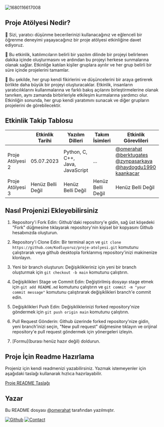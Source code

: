 ![1680116617008](https://github.com/Kodluyoruz/proje-atolyesi/assets/52050768/cc4e5ff9-9b37-4837-ae28-c34904f08b06)


## Proje Atölyesi Nedir?
🚀 Sizi, yaratıcı düşünme becerilerinizi kullanacağınız ve eğlenceli bir öğrenme deneyimi yaşayacağınız bir proje atölyesi etkinliğine davet ediyoruz.

📇 Bu etkinlik, katılımcıların belirli bir yazılım dilinde bir projeyi belirlenen dakika içinde oluşturmasını ve ardından bu projeyi herkese sunmalarına olanak sağlar. Etkinliğe katılan kişiler gruplara ayrılır ve her grup belirli bir süre içinde projelerini tamamlar.

💌 Bu şekilde, her grup kendi fikirlerini ve düşüncelerini bir araya getirerek birlikte daha büyük bir projeyi oluşturacaklar. Etkinlik, insanların yaratıcılıklarını kullanmalarına ve farklı bakış açılarını birleştirmelerine olanak tanırken, aynı zamanda birbirleriyle etkileşim kurmalarına yardımcı olur. Etkinliğin sonunda, her grup kendi yaratımını sunacak ve diğer grupların projelerini de görebilecektir.

## Etkinlik Takip Tablosu
|                  | Etkinlik Tarihi   | Yazılım Dilleri                  | Takım İsimleri    | Etkinlik Görevlileri                                                                                                                                                                     |
|------------------|-------------------|----------------------------------|-------------------|------------------------------------------------------------------------------------------------------------------------------------------------------------------------------------------|
| Proje Atölyesi 2 | 05.07.2023        | Python, C, C++, Java, JavaScript | ...               | [@omerahat](https://github.com/omerahat) [@berktugates](https://github.com/berktugates) [@zynpasarkaya](https://github.com/zynpasarkaya) [@haydogdu1990](https://github.com/haydogdu1990) [kaankacar](https://github.com/kaankacar) |
| Proje Atölyesi 3 | Henüz Belli Değil | Henüz Belli Değil                | Henüz Belli Değil | Henüz Belli Değil                                                                                                                                                                        |

## Nasıl Projenizi Ekleyebilirsiniz
1. Repository'i Fork Edin: Github'daki repository'e gidin, sağ üst köşedeki "Fork" düğmesine tıklayarak repository'nin kişisel bir kopyasını Github hesabınızda oluşturun.

2. Repository'i Clone Edin: Bir terminal açın ve ``` git clone https://github.com/Kodluyoruz/proje-atolyesi.git ``` komutunu çalıştırarak veya github desktopla forklanmış repository'inizi makinenize klonlayın.

3. Yeni bir branch oluşturun: Değişiklikleriniz için yeni bir branch oluşturmak için ``` git checkout -b main ``` komutunu çalıştırın.

4. Değişiklikleri Stage ve Commit Edin: Değiştirilmiş dosyayı stage etmek için ``` git add README.md ``` komutunu çalıştırın ve ``` git commit -m "your commit message" ``` komutunu çalıştırarak değişiklikleri branch'e commit edin.

5. Değişiklikleri Push Edin: Değişikliklerinizi forked repository'nize göndermek için ``` git push origin main ``` komutunu çalıştırın.

6. Pull Request Gönderin: Github üzerinde forked repository'nize gidin, yeni branch'inizi seçin, "New pull request" düğmesine tıklayın ve orijinal repository'e pull request göndermek için yönergeleri izleyin.

7. [Formu](burası henüz hazır değil) doldurun.

## Proje İçin Readme Hazırlama

Projeniz için kendi readmenizi yazabilirsiniz. Yazmak istemeyenler için aşağıdaki taslağı kullanarak hızlıca hazırlayabilir.

[Proje README Taslağı](https://docs.google.com/document/d/1i6h_fZC1tds9_VKSwVKtfP2K-gvJvI7fmxGa6nYUNJc/edit?usp=sharing)


## Yazar

Bu README dosyası [@omerahat](https://github.com/omerahat) tarafından yazılmıştır.

[![Github](https://img.shields.io/badge/github-omerahat-red)](https://github.com/omerahat)
[![Contact](https://img.shields.io/badge/contact-linkedin-blue)](https://www.linkedin.com/in/omerahat/)

